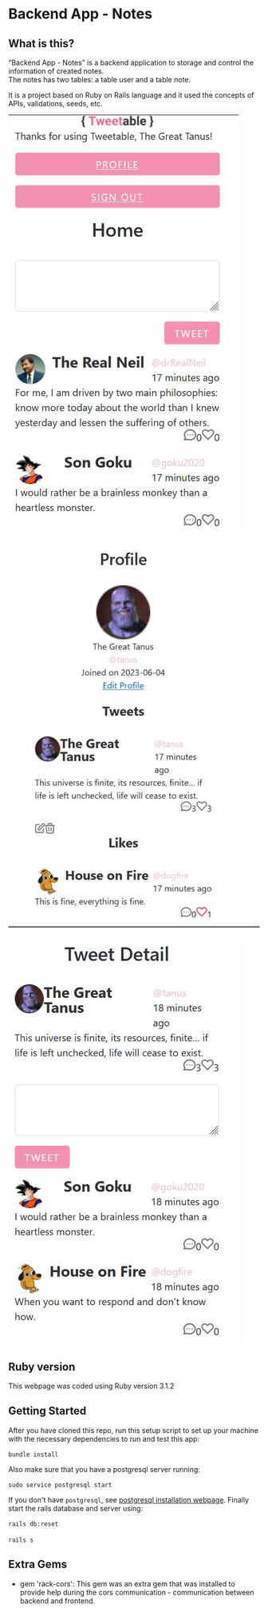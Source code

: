 # Backend App - Notes

## What is this?

“Backend App - Notes” is a backend application to storage and control the information of created notes.  
The notes has two tables: a table user and a table note.

It is a project based on Ruby on Rails language and it used the concepts of APIs, validations, seeds, etc.

![homepage](https://raw.githubusercontent.com/Angelinis/tweetable-app/main/app/assets/images/Tweetable_app_1.JPG)

![details1](https://raw.githubusercontent.com/Angelinis/tweetable-app/main/app/assets/images/Tweetable_app_2.JPG)

![details2](https://raw.githubusercontent.com/Angelinis/tweetable-app/main/app/assets/images/Tweetable_app_3.JPG)

## Ruby version

This webpage was coded using Ruby version 3.1.2

## Getting Started

After you have cloned this repo, run this setup script to set up your machine
with the necessary dependencies to run and test this app:

    bundle install

Also make sure that you have a postgresql server running:

    sudo service postgresql start

If you don't have `postgresql`, see [postgresql installation webpage][postgresql].
Finally start the rails database and server using:

    rails db:reset

    rails s

[postgresql]: https://www.postgresql.org/download/

## Extra Gems

- gem 'rack-cors': This gem was an extra gem that was installed to provide help during the cors communication - communication between backend and frontend.
